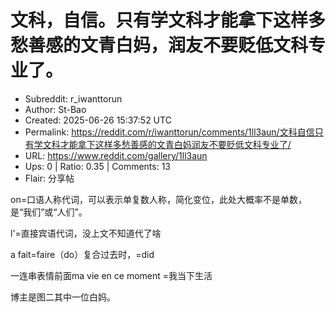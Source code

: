 # 文科，自信。只有学文科才能拿下这样多愁善感的文青白妈，润友不要贬低文科专业了。

- Subreddit: r_iwanttorun
- Author: St-Bao
- Created: 2025-06-26 15:37:52 UTC
- Permalink: https://reddit.com/r/iwanttorun/comments/1ll3aun/文科自信只有学文科才能拿下这样多愁善感的文青白妈润友不要贬低文科专业了/
- URL: https://www.reddit.com/gallery/1ll3aun
- Ups: 0 | Ratio: 0.35 | Comments: 13
- Flair: 分享帖


on=口语人称代词，可以表示单复数人称，简化变位，此处大概率不是单数，是“我们”或“人们”。

l'=直接宾语代词，没上文不知道代了啥

a fait=faire（do）复合过去时，=did

一连串表情前面ma vie en ce moment =我当下生活

博主是图二其中一位白妈。

